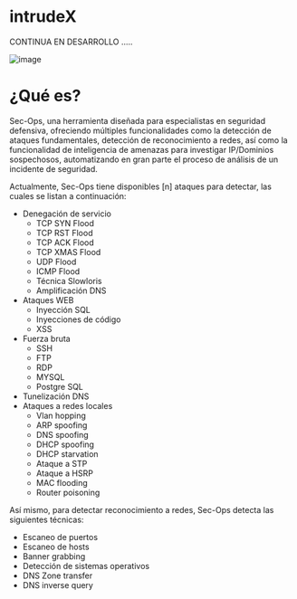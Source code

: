 # intrudeX

CONTINUA EN DESARROLLO .....

![image](https://github.com/ferhs343/intrudeX/assets/114626248/b7c31c6c-cab9-4008-a1e1-e7b2f52971fd)

# ¿Qué es?

Sec-Ops, una herramienta diseñada para especialistas en seguridad defensiva, ofreciendo múltiples funcionalidades como la detección de ataques fundamentales, detección de reconocimiento a redes, así como la funcionalidad de inteligencia de amenazas para investigar IP/Dominios sospechosos, automatizando en gran parte el proceso de análisis de un incidente de seguridad.

Actualmente, Sec-Ops tiene disponibles [n] ataques para detectar, las cuales se listan a continuación:

* Denegación de servicio
  * TCP SYN Flood
  * TCP RST Flood
  * TCP ACK Flood
  * TCP XMAS Flood
  * UDP Flood
  * ICMP Flood
  * Técnica Slowloris
  * Amplificación DNS
* Ataques WEB 
  * Inyección SQL
  * Inyecciones de código
  * XSS
* Fuerza bruta
  * SSH
  * FTP
  * RDP
  * MYSQL
  * Postgre SQL
* Tunelización DNS
* Ataques a redes locales
  * Vlan hopping
  * ARP spoofing
  * DNS spoofing
  * DHCP spoofing
  * DHCP starvation
  * Ataque a STP
  * Ataque a HSRP
  * MAC flooding
  * Router poisoning

Así mismo, para detectar reconocimiento a redes, Sec-Ops detecta las siguientes técnicas:

* Escaneo de puertos
* Escaneo de hosts
* Banner grabbing
* Detección de sistemas operativos
* DNS Zone transfer
* DNS inverse query













